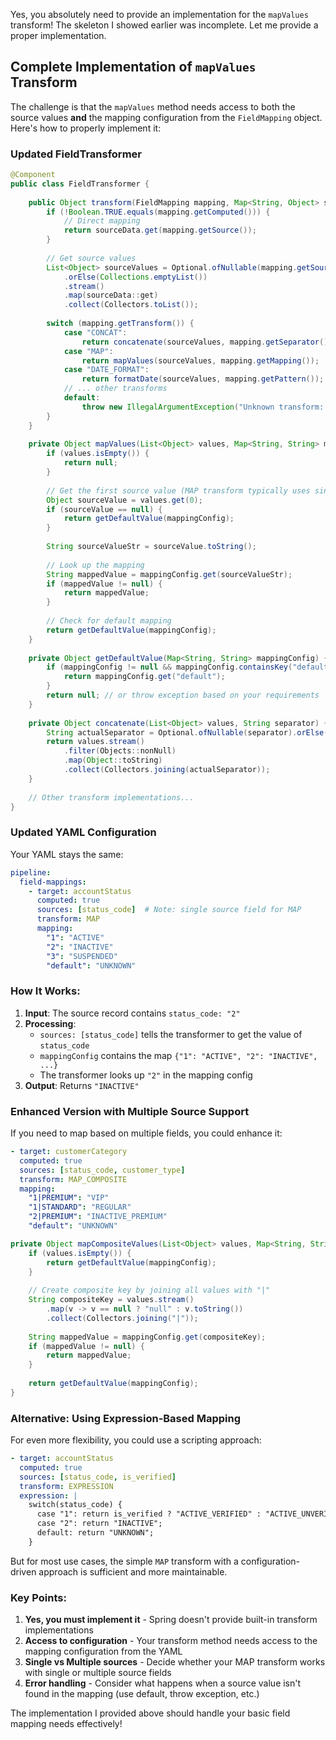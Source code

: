Yes, you absolutely need to provide an implementation for the `mapValues` transform! The skeleton I showed earlier was incomplete. Let me provide a proper implementation.

## Complete Implementation of `mapValues` Transform

The challenge is that the `mapValues` method needs access to both the source values **and** the mapping configuration from the `FieldMapping` object. Here's how to properly implement it:

### Updated FieldTransformer

```java
@Component
public class FieldTransformer {
    
    public Object transform(FieldMapping mapping, Map<String, Object> sourceData) {
        if (!Boolean.TRUE.equals(mapping.getComputed())) {
            // Direct mapping
            return sourceData.get(mapping.getSource());
        }
        
        // Get source values
        List<Object> sourceValues = Optional.ofNullable(mapping.getSources())
            .orElse(Collections.emptyList())
            .stream()
            .map(sourceData::get)
            .collect(Collectors.toList());
            
        switch (mapping.getTransform()) {
            case "CONCAT":
                return concatenate(sourceValues, mapping.getSeparator());
            case "MAP":
                return mapValues(sourceValues, mapping.getMapping());
            case "DATE_FORMAT":
                return formatDate(sourceValues, mapping.getPattern());
            // ... other transforms
            default:
                throw new IllegalArgumentException("Unknown transform: " + mapping.getTransform());
        }
    }
    
    private Object mapValues(List<Object> values, Map<String, String> mappingConfig) {
        if (values.isEmpty()) {
            return null;
        }
        
        // Get the first source value (MAP transform typically uses single source field)
        Object sourceValue = values.get(0);
        if (sourceValue == null) {
            return getDefaultValue(mappingConfig);
        }
        
        String sourceValueStr = sourceValue.toString();
        
        // Look up the mapping
        String mappedValue = mappingConfig.get(sourceValueStr);
        if (mappedValue != null) {
            return mappedValue;
        }
        
        // Check for default mapping
        return getDefaultValue(mappingConfig);
    }
    
    private Object getDefaultValue(Map<String, String> mappingConfig) {
        if (mappingConfig != null && mappingConfig.containsKey("default")) {
            return mappingConfig.get("default");
        }
        return null; // or throw exception based on your requirements
    }
    
    private Object concatenate(List<Object> values, String separator) {
        String actualSeparator = Optional.ofNullable(separator).orElse("");
        return values.stream()
            .filter(Objects::nonNull)
            .map(Object::toString)
            .collect(Collectors.joining(actualSeparator));
    }
    
    // Other transform implementations...
}
```

### Updated YAML Configuration

Your YAML stays the same:

```yaml
pipeline:
  field-mappings:
    - target: accountStatus
      computed: true
      sources: [status_code]  # Note: single source field for MAP
      transform: MAP
      mapping:
        "1": "ACTIVE"
        "2": "INACTIVE" 
        "3": "SUSPENDED"
        "default": "UNKNOWN"
```

### How It Works:

1. **Input**: The source record contains `status_code: "2"`
2. **Processing**: 
   - `sources: [status_code]` tells the transformer to get the value of `status_code`
   - `mappingConfig` contains the map `{"1": "ACTIVE", "2": "INACTIVE", ...}`
   - The transformer looks up `"2"` in the mapping config
3. **Output**: Returns `"INACTIVE"`

### Enhanced Version with Multiple Source Support

If you need to map based on multiple fields, you could enhance it:

```yaml
- target: customerCategory
  computed: true
  sources: [status_code, customer_type]
  transform: MAP_COMPOSITE
  mapping:
    "1|PREMIUM": "VIP"
    "1|STANDARD": "REGULAR"
    "2|PREMIUM": "INACTIVE_PREMIUM"
    "default": "UNKNOWN"
```

```java
private Object mapCompositeValues(List<Object> values, Map<String, String> mappingConfig) {
    if (values.isEmpty()) {
        return getDefaultValue(mappingConfig);
    }
    
    // Create composite key by joining all values with "|"
    String compositeKey = values.stream()
        .map(v -> v == null ? "null" : v.toString())
        .collect(Collectors.joining("|"));
    
    String mappedValue = mappingConfig.get(compositeKey);
    if (mappedValue != null) {
        return mappedValue;
    }
    
    return getDefaultValue(mappingConfig);
}
```

### Alternative: Using Expression-Based Mapping

For even more flexibility, you could use a scripting approach:

```yaml
- target: accountStatus
  computed: true
  sources: [status_code, is_verified]
  transform: EXPRESSION
  expression: |
    switch(status_code) {
      case "1": return is_verified ? "ACTIVE_VERIFIED" : "ACTIVE_UNVERIFIED";
      case "2": return "INACTIVE";
      default: return "UNKNOWN";
    }
```

But for most use cases, the simple `MAP` transform with a configuration-driven approach is sufficient and more maintainable.

### Key Points:

1. **Yes, you must implement it** - Spring doesn't provide built-in transform implementations
2. **Access to configuration** - Your transform method needs access to the mapping configuration from the YAML
3. **Single vs Multiple sources** - Decide whether your MAP transform works with single or multiple source fields
4. **Error handling** - Consider what happens when a source value isn't found in the mapping (use default, throw exception, etc.)

The implementation I provided above should handle your basic field mapping needs effectively!